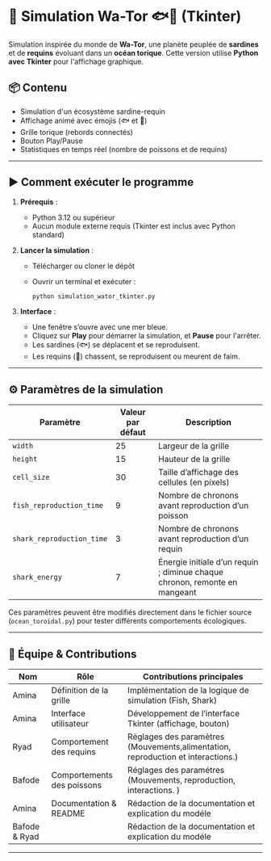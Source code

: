 # 🌊 Simulation Wa-Tor 🐟🦈 (Tkinter)

Simulation inspirée du monde de **Wa-Tor**, une planète peuplée de **sardines** et de **requins** évoluant dans un **océan torique**. Cette version utilise **Python avec Tkinter** pour l'affichage graphique.

## 📦 Contenu

- Simulation d'un écosystème sardine-requin
- Affichage animé avec émojis (🐟 et 🦈)
- Grille torique (rebords connectés)
- Bouton Play/Pause
- Statistiques en temps réel (nombre de poissons et de requins)

---

## ▶️ Comment exécuter le programme

1. **Prérequis** :
   - Python 3.12 ou supérieur
   - Aucun module externe requis (Tkinter est inclus avec Python standard)

2. **Lancer la simulation** :
   - Télécharger ou cloner le dépôt
   - Ouvrir un terminal et exécuter :

     ```bash
     python simulation_wator_tkinter.py
     ```

3. **Interface** :
   - Une fenêtre s’ouvre avec une mer bleue.
   - Cliquez sur **Play** pour démarrer la simulation, et **Pause** pour l'arrêter.
   - Les sardines (🐟) se déplacent et se reproduisent.
   - Les requins (🦈) chassent, se reproduisent ou meurent de faim.

---

## ⚙️ Paramètres de la simulation

| Paramètre                    | Valeur par défaut | Description                                                                 |
|-----------------------------|-------------------|----------------------------------------------------------------------------|
| `width`                     | 25                | Largeur de la grille                                                                      |
| `height`                    | 15                | Hauteur de la grille                                                                      |
| `cell_size`                 | 30                | Taille d’affichage des cellules (en pixels)                                                                     |
| `fish_reproduction_time`    | 9                 | Nombre de chronons avant reproduction d’un poisson                                                                     |
| `shark_reproduction_time`   | 3                 | Nombre de chronons avant reproduction d’un requin                                                                      |
| `shark_energy`              | 7                 | Énergie initiale d’un requin ; diminue chaque chronon, remonte en mangeant                                         |

Ces paramètres peuvent être modifiés directement dans le fichier source (`ocean_toroïdal.py`) pour tester différents comportements écologiques.

---

## 👥 Équipe & Contributions

| Nom                   | Rôle                             | Contributions principales                                                |
|-----------------------|----------------------------------|-----------------------------------------------------------|
| Amina                 | Définition de la grille          | Implémentation de la logique de simulation (Fish, Shark)|
| Amina                 | Interface utilisateur            | Développement de l’interface Tkinter (affichage, bouton)                                |
| Ryad                  | Comportement des requins         | Réglages des paramètres (Mouvements,alimentation, reproduction et interactions.)   |
| Bafode                | Comportements des poissons       | Réglages des paramétres (Mouvements, reproduction, interactions. ) |
| Amina                 | Documentation & README           | Rédaction de la documentation et explication du modéle   | 
| Bafode & Ryad         |          | Rédaction de la documentation et explication du modéle   | 



---



